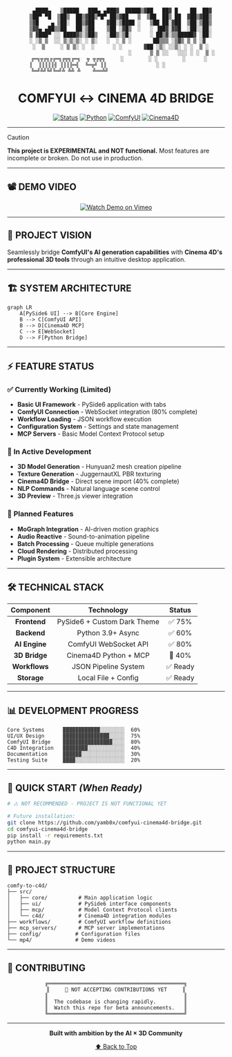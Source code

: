 <div align="center">

```
    ▄████▄   ▒█████   ███▄ ▄███▓  █████▒▓██   ██▓ █    ██  ██▓
   ▒██▀ ▀█  ▒██▒  ██▒▓██▒▀█▀ ██▒▓██   ▒  ▒██  ██▒ ██  ▓██▒▓██▒
   ▒▓█    ▄ ▒██░  ██▒▓██    ▓██░▒████ ░   ▒██ ██░▓██  ▒██░▒██▒
   ▒▓▓▄ ▄██▒▒██   ██░▒██    ▒██ ░▓█▒  ░   ░ ▐██▓░▓▓█  ░██░░██░
   ▒ ▓███▀ ░░ ████▓▒░▒██▒   ░██▒░▒█░      ░ ██▒▓░▒▒█████▓ ░██░
   ░ ░▒ ▒  ░░ ▒░▒░▒░ ░ ▒░   ░  ░ ▒ ░       ██▒▒▒ ░▒▓▒ ▒ ▒ ░▓  
   ░  ▒     ░ ▒ ▒░ ░  ░      ░ ░       ▓██ ░▒░ ░░▒░ ░ ░  ▒ ░
                                    ░      ▒ ▒ ░░   ░░░ ░ ░  ▒ ░
    ╔═╗╦╔╗╔╔═╗╔╦╗╔═╗  ╦ ╦╔╦╗     ░        ░ ░        ░      ░  
    ║  ║║║║║╣ ║║║╠═╣  ╚═╦╝ ║║                ░ ░                
    ╚═╝╩╝╚╝╚═╝╩ ╩╩ ╩    ╩══╩╝                                  
```

# **COMFYUI ↔ CINEMA 4D BRIDGE**

[![Status](https://img.shields.io/badge/🚧_EXPERIMENTAL-NOT_READY-red?style=for-the-badge&labelColor=000000)](https://github.com/yamb0x/comfyui-cinema4d-bridge)
[![Python](https://img.shields.io/badge/Python-3.9+-blue?style=for-the-badge&logo=python&logoColor=white&labelColor=000000)](https://www.python.org/)
[![ComfyUI](https://img.shields.io/badge/ComfyUI-Required-orange?style=for-the-badge&labelColor=000000)](https://github.com/comfyanonymous/ComfyUI)
[![Cinema4D](https://img.shields.io/badge/Cinema4D-R21+-purple?style=for-the-badge&labelColor=000000)](https://www.maxon.net/)

</div>

---

> [!CAUTION]
> **This project is EXPERIMENTAL and NOT functional.** Most features are incomplete or broken. Do not use in production.

---

## 📽️ **DEMO VIDEO**

<div align="center">

[![Watch Demo on Vimeo](https://img.shields.io/badge/▶️_Play_Demo-2.5_minutes-00ADEF?style=for-the-badge&logo=vimeo&logoColor=white)](https://vimeo.com/1100563312)

</div>

---

## 🎯 **PROJECT VISION**

Seamlessly bridge **ComfyUI's AI generation capabilities** with **Cinema 4D's professional 3D tools** through an intuitive desktop application.

---

## 🏗️ **SYSTEM ARCHITECTURE**

```mermaid
graph LR
    A[PySide6 UI] --> B[Core Engine]
    B --> C[ComfyUI API]
    B --> D[Cinema4D MCP]
    C --> E[WebSocket]
    D --> F[Python Bridge]
```

---

## ⚡ **FEATURE STATUS**

### ✅ **Currently Working (Limited)**
- **Basic UI Framework** - PySide6 application with tabs
- **ComfyUI Connection** - WebSocket integration (80% complete)
- **Workflow Loading** - JSON workflow execution
- **Configuration System** - Settings and state management
- **MCP Servers** - Basic Model Context Protocol setup

### 🔄 **In Active Development**
- **3D Model Generation** - Hunyuan2 mesh creation pipeline
- **Texture Generation** - JuggernautXL PBR texturing
- **Cinema4D Bridge** - Direct scene import (40% complete)
- **NLP Commands** - Natural language scene control
- **3D Preview** - Three.js viewer integration

### 📅 **Planned Features**
- **MoGraph Integration** - AI-driven motion graphics
- **Audio Reactive** - Sound-to-animation pipeline
- **Batch Processing** - Queue multiple generations
- **Cloud Rendering** - Distributed processing
- **Plugin System** - Extensible architecture

---

## 🛠️ **TECHNICAL STACK**

<div align="center">

| Component | Technology | Status |
|:---------:|:----------:|:------:|
| **Frontend** | PySide6 + Custom Dark Theme | ✅ 75% |
| **Backend** | Python 3.9+ Async | ✅ 60% |
| **AI Engine** | ComfyUI WebSocket API | ✅ 80% |
| **3D Bridge** | Cinema4D Python + MCP | 🔄 40% |
| **Workflows** | JSON Pipeline System | ✅ Ready |
| **Storage** | Local File + Config | ✅ Ready |

</div>

---

## 📊 **DEVELOPMENT PROGRESS**

```
Core Systems      ▓▓▓▓▓▓▓▓▓▓▓▓░░░░░░░░  60%
UI/UX Design      ▓▓▓▓▓▓▓▓▓▓▓▓▓▓▓░░░░░  75%
ComfyUI Bridge    ▓▓▓▓▓▓▓▓▓▓▓▓▓▓▓▓░░░░  80%
C4D Integration   ▓▓▓▓▓▓▓▓░░░░░░░░░░░░  40%
Documentation     ▓▓▓▓▓▓░░░░░░░░░░░░░░  30%
Testing Suite     ▓▓▓▓░░░░░░░░░░░░░░░░  20%
```

---

## 🚀 **QUICK START** *(When Ready)*

```bash
# ⚠️ NOT RECOMMENDED - PROJECT IS NOT FUNCTIONAL YET

# Future installation:
git clone https://github.com/yamb0x/comfyui-cinema4d-bridge.git
cd comfyui-cinema4d-bridge
pip install -r requirements.txt
python main.py
```

---

## 📁 **PROJECT STRUCTURE**

```
comfy-to-c4d/
├── src/
│   ├── core/          # Main application logic
│   ├── ui/            # PySide6 interface components
│   ├── mcp/           # Model Context Protocol clients
│   └── c4d/           # Cinema4D integration modules
├── workflows/         # ComfyUI workflow definitions
├── mcp_servers/       # MCP server implementations
├── config/           # Configuration files
└── mp4/              # Demo videos
```

---

## 🤝 **CONTRIBUTING**

<div align="center">

```
╔════════════════════════════════════════════╗
║     🚫 NOT ACCEPTING CONTRIBUTIONS YET     ║
║                                            ║
║  The codebase is changing rapidly.         ║
║  Watch this repo for beta announcements.   ║
╚════════════════════════════════════════════╝
```

</div>

---

<div align="center">

**Built with ambition by the AI × 3D Community**

[⬆ Back to Top](#comfyui--cinema-4d-bridge)

</div>